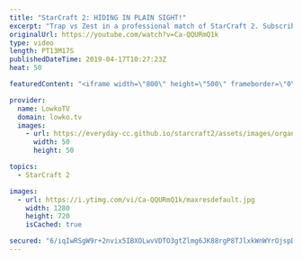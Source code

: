 ```yaml
---
title: "StarCraft 2: HIDING IN PLAIN SIGHT!"
excerpt: "Trap vs Zest in a professional match of StarCraft 2. Subscribe for more videos: http://lowko.tv/youtube More StarCraft 2 commentary: https://youtu.be/RXG4YYnO5Qw  Trap feels cheeky this game and decides to put a Stargate in the center of the map, one of the locations that is very obvious but surprisingly"
originalUrl: https://youtube.com/watch?v=Ca-QQURmQ1k
type: video
length: PT13M17S
publishedDateTime: 2019-04-17T10:27:23Z
heat: 50

featuredContent: "<iframe width=\"800\" height=\"500\" frameborder=\"0\" src=\"https://www.youtube.com/embed/Ca-QQURmQ1k\" allow=\"accelerometer; autoplay; encrypted-media; gyroscope; picture-in-picture\" allowfullscreen></iframe>"

provider:
  name: LowkoTV
  domain: lowko.tv
  images:
    - url: https://everyday-cc.github.io/starcraft2/assets/images/organizations/lowko.tv-50x50.jpg
      width: 50
      height: 50

topics:
  - StarCraft 2

images:
  - url: https://i.ytimg.com/vi/Ca-QQURmQ1k/maxresdefault.jpg
    width: 1280
    height: 720
    isCached: true

secured: "6/iqIwRSgW9r+2nvix5IBXOLwvVDTO3gtZlmg6JK88rgP8TJlxkWnWYrOjspDEmx4zNaNMk11YMX+KIuhwRJoVEJvpV3I1qrSRygOrnVAKkMP9APWe/zQenw+huB8UY+TYTvjOxTMYtJnqjj/a/lEcy9ks0WgpFcJpE7A/0UOPn7u6BR2lYP/VfML6mSI555VvR+6NovZo7CRKWNtBIiLKafHGCB1ZhC2w55kizJw92OZ1CX/Aze16atJN5MHV6vItm+LwsBzhR9i/7mjkFjL2Cl5+YWuViBh/6WcPnG+y8PoUaH6rxL8HFSGTpla7DjCnNENQtu4J/k7Sf/3CzG6DLfC6S1DE3Djs9tEWT92zdq57zWTcGLe0ZEDFRxfjmmkOR1L6HrwkwsztS2e/ytX6iYUp6g1+x/YxAoQloM3gw=;hU2qT9Co5YMMl9zeidyHkg=="
---
```


